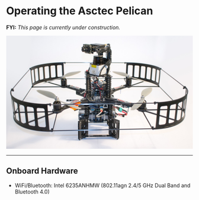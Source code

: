 # Operating the Asctec Pelican

**FYI:** _This page is currently under construction._

![](/assets/asctec_pelican.jpg)

---

## Onboard Hardware

* WiFi/Bluetooth: Intel 6235ANHMW \(802.11agn 2.4/5 GHz Dual Band and Bluetooth 4.0\)



